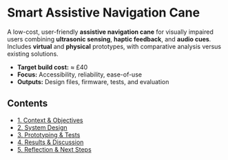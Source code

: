 # Smart Assistive Navigation Cane

A low-cost, user-friendly **assistive navigation cane** for visually impaired users combining **ultrasonic sensing**, **haptic feedback**, and **audio cues**. Includes **virtual** and **physical** prototypes, with comparative analysis versus existing solutions.

- **Target build cost:** ≈ £40
- **Focus:** Accessibility, reliability, ease-of-use
- **Outputs:** Design files, firmware, tests, and evaluation

## Contents
- [1. Context & Objectives](context.md)
- [2. System Design](design.md)
- [3. Prototyping & Tests](testing.md)
- [4. Results & Discussion](results.md)
- [5. Reflection & Next Steps](reflection.md)